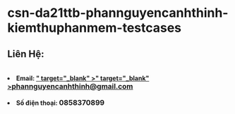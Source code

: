 ﻿# csn-da21ttb-phannguyencanhthinh-kiemthuphanmem-testcases

<h2>Liên Hệ:</h2><br>

<li><b>Email: <a href="<a href="<a href="https://mail.google.com/mail/u/0/#inbox" target="_blank" >" target="_blank" >" target="_blank" ><font size="3" >phannguyencanhthinh@gmail.com</font></a></b></li></br>

<li><b>Số điện thoại: <font size="3" >0858370899</font></b></li></br>